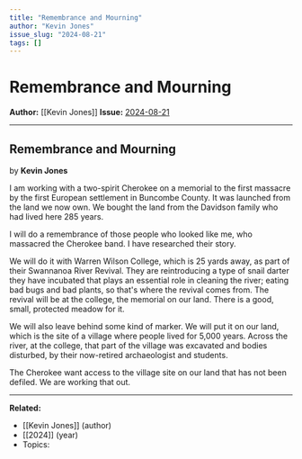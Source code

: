 ```yaml
---
title: "Remembrance and Mourning"
author: "Kevin Jones"
issue_slug: "2024-08-21"
tags: []
---
```


# Remembrance and Mourning

**Author:** [[Kevin Jones]]
**Issue:** [2024-08-21](https://plex.collectivesensecommons.org/2024-08-21/)

---

## Remembrance and Mourning
by **Kevin Jones**

I am working with a two-spirit Cherokee on a memorial to the first massacre by the first European settlement in Buncombe County. It was launched from the land we now own. We bought the land from the Davidson family who had lived here 285 years.

I will do a remembrance of those people who looked like me, who massacred the Cherokee band. I have researched their story.

We will do it with Warren Wilson College, which is 25 yards away, as part of their Swannanoa River Revival. They are reintroducing a type of snail darter they have incubated that plays an essential role in cleaning the river; eating bad bugs and bad plants, so that's where the revival comes from. The revival will be at the college, the memorial on our land. There is a good, small, protected meadow for it.

We will also leave behind some kind of marker. We will put it on our land, which is the site of a village where people lived for 5,000 years. Across the river, at the college, that part of the village was excavated and bodies disturbed, by their now-retired archaeologist and students.

The Cherokee want access to the village site on our land that has not been defiled. We are working that out.

---

**Related:**
- [[Kevin Jones]] (author)
- [[2024]] (year)
- Topics: 

